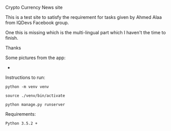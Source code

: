 Crypto Currency News site

This is a test site to satisfy the requirement for tasks given by Ahmed Alaa from IQDevs Facebook group.

One this is missing which is the multi-lingual part which I haven't the time to finish.

Thanks

Some pictures from the app:

-

Instructions to run:

`python -m venv venv`

`source ./venv/bin/activate`

`python manage.py runserver`

Requirements:

`Python 3.5.2 +`